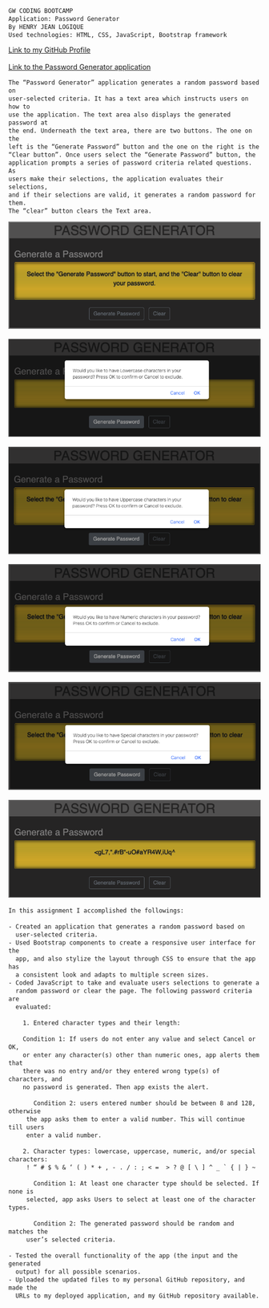 
```
GW CODING BOOTCAMP
Application: Password Generator   
By HENRY JEAN LOGIQUE
Used technologies: HTML, CSS, JavaScript, Bootstrap framework
```
[Link to my GitHub Profile](https://github.com/hjlogique)
<br/><br/>
[Link to the Password Generator application](https://hjlogique.github.io/gw_bc_hw3/)

```
The “Password Generator” application generates a random password based on 
user-selected criteria. It has a text area which instructs users on how to 
use the application. The text area also displays the generated password at 
the end. Underneath the text area, there are two buttons. The one on the 
left is the “Generate Password” button and the one on the right is the 
“Clear button”. Once users select the “Generate Password” button, the 
application prompts a series of password criteria related questions. As 
users make their selections, the application evaluates their selections, 
and if their selections are valid, it generates a random password for them. 
The “clear” button clears the Text area. 
```

![Password Generator application screenshot](/screenshot/password_generator_screenshot.png)
<br/><br/>
![Password Generator application screenshot](/screenshot/password_generator_prompts.png)
<br/><br/>
![Password Generator application screenshot](/screenshot/password_generator_uppercase.png)
<br/><br/>
![Password Generator application screenshot](/screenshot/password_generator_numeric.png)
<br/><br/>
![Password Generator application screenshot](/screenshot/password_generator_special.png)
<br/><br/>
![Password Generator application screenshot](/screenshot/password_generator_result.png)


```
In this assignment I accomplished the followings:

- Created an application that generates a random password based on 
  user-selected criteria.
- Used Bootstrap components to create a responsive user interface for the 
  app, and also stylize the layout through CSS to ensure that the app has 
  a consistent look and adapts to multiple screen sizes.
- Coded JavaScript to take and evaluate users selections to generate a 
  random password or clear the page. The following password criteria are 
  evaluated: 
	
	1. Entered character types and their length: 

    Condition 1: If users do not enter any value and select Cancel or OK, 
    or enter any character(s) other than numeric ones, app alerts them that 
    there was no entry and/or they entered wrong type(s) of characters, and 
    no password is generated. Then app exists the alert.
        
	   Condition 2: users entered number should be between 8 and 128, otherwise 
     the app asks them to enter a valid number. This will continue till users 
     enter a valid number.
	
	2. Character types: lowercase, uppercase, numeric, and/or special characters:
     ! “ # $ % & ‘ ( ) * + , - . / : ; < =  > ? @ [ \ ] ^ _ ` { | } ~
        
	   Condition 1: At least one character type should be selected. If none is 
     selected, app asks Users to select at least one of the character types. 
        
	   Condition 2: The generated password should be random and matches the 
     user’s selected criteria.

- Tested the overall functionality of the app (the input and the generated 
  output) for all possible scenarios.
- Uploaded the updated files to my personal GitHub repository, and made the 
  URLs to my deployed application, and my GitHub repository available.
```
